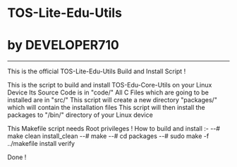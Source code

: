 # TOS-Lite-Edu-Utils
#    by DEVELOPER710
____________________

This is the official  TOS-Lite-Edu-Utils Build and Install Script !

This is the script to build and install TOS-Edu-Core-Utils on your Linux Device
Its Source Code is in "code/"
All C Files which are going to be installed are in "src/"
This script will create a new directory "packages/" which will contain the installation files
This script will then install the packages to "/bin/" directory of your Linux device

This Makefile script needs Root privileges !
How to build and install :-
--# make clean install_clean
--# make
--# cd packages
--# sudo make -f ../makefile install verify

Done !
